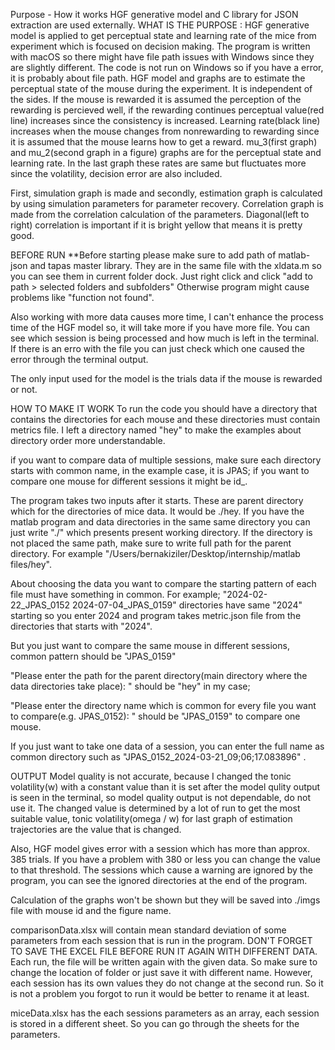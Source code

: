 Purpose - How it works
HGF generative model and C library for JSON extraction are used externally.
WHAT IS THE PURPOSE : HGF generative model is applied to get perceptual state and learning rate of the mice from experiment which is focused on decision making.
The program is written with macOS so there might have file path issues with Windows since they are slightly different. The code is not run on Windows so if you have a error, it is probably about file path.
HGF model and graphs are to estimate the perceptual state of the mouse during the experiment. It is independent of the sides. If the mouse is rewarded it is assumed the perception of the rewarding is percieved well, if the rewarding continues perceptual value(red line) increases since the consistency is increased. Learning rate(black line) increases when the mouse changes from nonrewarding to rewarding since it is assumed that the mouse learns how to get a reward. mu_3(first graph) and mu_2(second graph in a figure) graphs are for the perceptual state and learning rate. In the last graph these rates are same but fluctuates more since the volatility, decision error are also included.

First, simulation graph is made and secondly, estimation graph is calculated by using simulation parameters for parameter recovery. Correlation graph is made from the correlation calculation of the parameters. Diagonal(left to right) correlation is important if it is bright yellow that means it is pretty good. 

BEFORE RUN
**Before starting please make sure to add path of matlab-json and tapas master library. They are in the same file with the xldata.m so you can see them in current folder dock. Just right click and click "add to path > selected folders and subfolders" Otherwise program might cause problems like "function not found". 

Also working with more data causes more time, I can't enhance the process time of the HGF model so, it will take more if you have more file. You can see which session is being processed and how much is left in the terminal. If there is an erro with the file you can just check which one caused the error through the terminal output.

The only input used for the model is the trials data if the mouse is rewarded or not.

HOW TO MAKE IT WORK
To run the code you should have a directory that contains the directories for each mouse and these directories must contain metrics file. I left a directory named "hey" to make the examples about directory order more understandable.

if you want to compare data of multiple sessions, make sure each directory starts with common name, in the example case, it is JPAS; if  you want to compare one mouse for different sessions it might be id_. 

The program takes two inputs after it starts. These are parent directory which for the directories of mice data. It would be ./hey. If you have the matlab program and data directories in the same same directory you can just write "./" which presents present working directory. If the directory is not placed the same path, make sure to write full path for the parent directory. For example "/Users/bernakiziler/Desktop/internship/matlab files/hey". 

About choosing the data you want to compare the starting pattern of each file must have something in common. 
For example; "2024-02-22_JPAS_0152    2024-07-04_JPAS_0159" directories have same "2024" starting so you enter 2024 and program takes metric.json file from the directories that starts with "2024".

But you just want to compare the same mouse in different sessions, common pattern should be "JPAS_0159"

"Please enter the path for the parent directory(main directory where the data directories take place): " should be "hey" in my case;

"Please enter the directory name which is common for every file you want to compare(e.g. JPAS_0152): " should be "JPAS_0159" to compare one mouse. 

If you just want to take one data of a session, you can enter the full name as common directory such as "JPAS_0152_2024-03-21_09;06;17.083896" .

OUTPUT
Model quality is not accurate, because I changed the tonic volatility(w) with a constant value than it is set after the model qulity output is seen in the terminal, so model quality output is not dependable, do not use it. The changed value is determined by a lot of run to get the most suitable value, tonic volatility(omega / w) for last graph of estimation trajectories are the value that is changed.

Also, HGF model gives error with a session which has more than approx. 385 trials. If you have a problem with 380 or less you can change the value to that threshold. The sessions which cause a warning are ignored by the program, you can see the ignored directories at the end of the program.

Calculation of the graphs won't be shown but they will be saved into ./imgs file with mouse id and the figure name.

comparisonData.xlsx will contain mean standard deviation of some parameters from each session that is run in the program. DON'T FORGET TO SAVE THE EXCEL FILE BEFORE RUN IT AGAIN WITH DIFFERENT DATA. Each run, the file will be written again with the given data. So make sure to change the location of folder or just save it with different name. However, each session has its own values they do not change at the second run. So it is not a problem you forgot to run it would be better to rename it at least.

miceData.xlsx has the each sessions parameters as an array, each session is stored in a different sheet. So you can go through the sheets for the parameters. 





